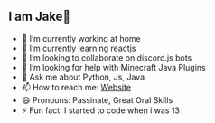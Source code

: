 ## I am Jake👋


- 🔭 I’m currently working at home
- 🌱 I’m currently learning reactjs
- 👯 I’m looking to collaborate on discord.js bots
- 🤔 I’m looking for help with Minecraft Java Plugins
- 💬 Ask me about Python, Js, Java
- 📫 How to reach me: [Website](https://jakecodes.com/contact)
- 😄 Pronouns: Passinate, Great Oral Skills
- ⚡ Fun fact: I started to code when i was 13
